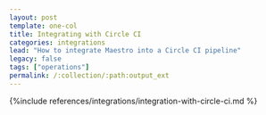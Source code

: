 ```yaml
---
layout: post
template: one-col
title: Integrating with Circle CI
categories: integrations
lead: "How to integrate Maestro into a Circle CI pipeline"
legacy: false
tags: ["operations"]
permalink: /:collection/:path:output_ext
---
```


{%include references/integrations/integration-with-circle-ci.md %}
